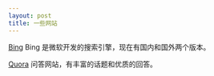 ```yaml
---
layout: post
title: 一些网站
---
```


[Bing](http://www.bing.com) Bing 是微软开发的搜索引擎，现在有国内和国外两个版本。

[Quora](https://www.quora.com) 问答网站，有丰富的话题和优质的回答。



